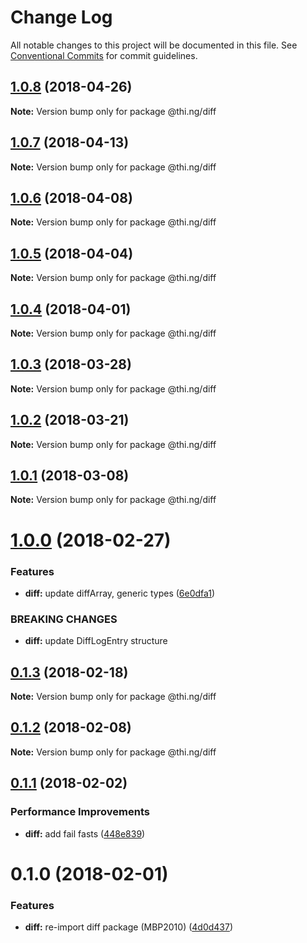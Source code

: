 # Change Log

All notable changes to this project will be documented in this file.
See [Conventional Commits](https://conventionalcommits.org) for commit guidelines.

<a name="1.0.8"></a>
## [1.0.8](https://github.com/thi-ng/umbrella/compare/@thi.ng/diff@1.0.7...@thi.ng/diff@1.0.8) (2018-04-26)




**Note:** Version bump only for package @thi.ng/diff

<a name="1.0.7"></a>
## [1.0.7](https://github.com/thi-ng/umbrella/compare/@thi.ng/diff@1.0.6...@thi.ng/diff@1.0.7) (2018-04-13)




**Note:** Version bump only for package @thi.ng/diff

<a name="1.0.6"></a>
## [1.0.6](https://github.com/thi-ng/umbrella/compare/@thi.ng/diff@1.0.5...@thi.ng/diff@1.0.6) (2018-04-08)




**Note:** Version bump only for package @thi.ng/diff

<a name="1.0.5"></a>
## [1.0.5](https://github.com/thi-ng/umbrella/compare/@thi.ng/diff@1.0.4...@thi.ng/diff@1.0.5) (2018-04-04)




**Note:** Version bump only for package @thi.ng/diff

<a name="1.0.4"></a>
## [1.0.4](https://github.com/thi-ng/umbrella/compare/@thi.ng/diff@1.0.3...@thi.ng/diff@1.0.4) (2018-04-01)




**Note:** Version bump only for package @thi.ng/diff

<a name="1.0.3"></a>
## [1.0.3](https://github.com/thi-ng/umbrella/compare/@thi.ng/diff@1.0.2...@thi.ng/diff@1.0.3) (2018-03-28)




**Note:** Version bump only for package @thi.ng/diff

<a name="1.0.2"></a>
## [1.0.2](https://github.com/thi-ng/umbrella/compare/@thi.ng/diff@1.0.1...@thi.ng/diff@1.0.2) (2018-03-21)




**Note:** Version bump only for package @thi.ng/diff

<a name="1.0.1"></a>
## [1.0.1](https://github.com/thi-ng/umbrella/compare/@thi.ng/diff@1.0.0...@thi.ng/diff@1.0.1) (2018-03-08)




**Note:** Version bump only for package @thi.ng/diff

<a name="1.0.0"></a>
# [1.0.0](https://github.com/thi-ng/umbrella/compare/@thi.ng/diff@0.1.3...@thi.ng/diff@1.0.0) (2018-02-27)


### Features

* **diff:** update diffArray, generic types ([6e0dfa1](https://github.com/thi-ng/umbrella/commit/6e0dfa1))


### BREAKING CHANGES

* **diff:** update DiffLogEntry structure




<a name="0.1.3"></a>
## [0.1.3](https://github.com/thi-ng/umbrella/compare/@thi.ng/diff@0.1.2...@thi.ng/diff@0.1.3) (2018-02-18)




**Note:** Version bump only for package @thi.ng/diff

<a name="0.1.2"></a>
## [0.1.2](https://github.com/thi-ng/umbrella/compare/@thi.ng/diff@0.1.1...@thi.ng/diff@0.1.2) (2018-02-08)




**Note:** Version bump only for package @thi.ng/diff

<a name="0.1.1"></a>
## [0.1.1](https://github.com/thi-ng/umbrella/compare/@thi.ng/diff@0.1.0...@thi.ng/diff@0.1.1) (2018-02-02)


### Performance Improvements

* **diff:** add fail fasts ([448e839](https://github.com/thi-ng/umbrella/commit/448e839))




<a name="0.1.0"></a>
# 0.1.0 (2018-02-01)


### Features

* **diff:** re-import diff package (MBP2010) ([4d0d437](https://github.com/thi-ng/umbrella/commit/4d0d437))
